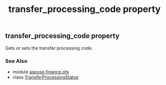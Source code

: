 ﻿---
title: transfer_processing_code property
second_title: Aspose.Finance for Python via .NET API References
description: 
type: docs
weight: 30
url: /python-net/aspose.finance.ofx/transferprocessingstatus/transfer_processing_code/
is_root: false
---

## transfer_processing_code property


Gets or sets the transfer processing code.

### See Also
* module [aspose.finance.ofx](../../)
* class [TransferProcessingStatus](/finance/python-net/aspose.finance.ofx/transferprocessingstatus)

